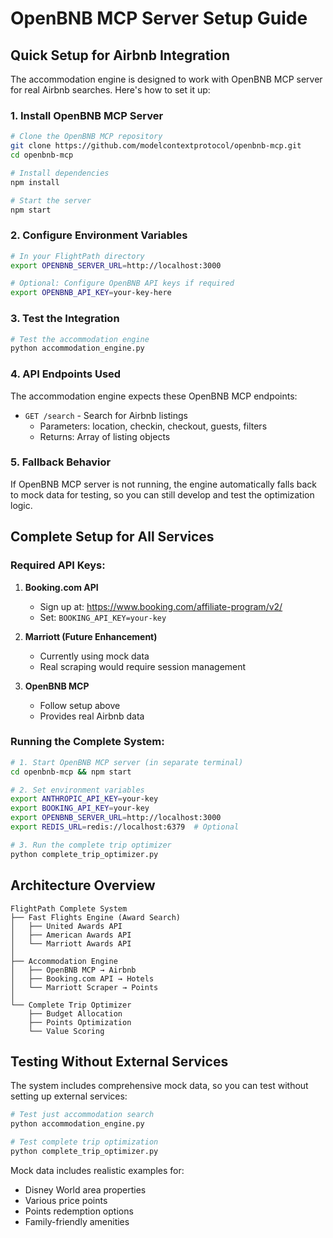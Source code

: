 # OpenBNB MCP Server Setup Guide

## Quick Setup for Airbnb Integration

The accommodation engine is designed to work with OpenBNB MCP server for real Airbnb searches. Here's how to set it up:

### 1. Install OpenBNB MCP Server

```bash
# Clone the OpenBNB MCP repository
git clone https://github.com/modelcontextprotocol/openbnb-mcp.git
cd openbnb-mcp

# Install dependencies
npm install

# Start the server
npm start
```

### 2. Configure Environment Variables

```bash
# In your FlightPath directory
export OPENBNB_SERVER_URL=http://localhost:3000

# Optional: Configure OpenBNB API keys if required
export OPENBNB_API_KEY=your-key-here
```

### 3. Test the Integration

```python
# Test the accommodation engine
python accommodation_engine.py
```

### 4. API Endpoints Used

The accommodation engine expects these OpenBNB MCP endpoints:

- `GET /search` - Search for Airbnb listings
  - Parameters: location, checkin, checkout, guests, filters
  - Returns: Array of listing objects

### 5. Fallback Behavior

If OpenBNB MCP server is not running, the engine automatically falls back to mock data for testing, so you can still develop and test the optimization logic.

## Complete Setup for All Services

### Required API Keys:

1. **Booking.com API**
   - Sign up at: https://www.booking.com/affiliate-program/v2/
   - Set: `BOOKING_API_KEY=your-key`

2. **Marriott (Future Enhancement)**
   - Currently using mock data
   - Real scraping would require session management

3. **OpenBNB MCP**
   - Follow setup above
   - Provides real Airbnb data

### Running the Complete System:

```bash
# 1. Start OpenBNB MCP server (in separate terminal)
cd openbnb-mcp && npm start

# 2. Set environment variables
export ANTHROPIC_API_KEY=your-key
export BOOKING_API_KEY=your-key
export OPENBNB_SERVER_URL=http://localhost:3000
export REDIS_URL=redis://localhost:6379  # Optional

# 3. Run the complete trip optimizer
python complete_trip_optimizer.py
```

## Architecture Overview

```
FlightPath Complete System
├── Fast Flights Engine (Award Search)
│   ├── United Awards API
│   ├── American Awards API  
│   └── Marriott Awards API
│
├── Accommodation Engine
│   ├── OpenBNB MCP → Airbnb
│   ├── Booking.com API → Hotels
│   └── Marriott Scraper → Points
│
└── Complete Trip Optimizer
    ├── Budget Allocation
    ├── Points Optimization
    └── Value Scoring
```

## Testing Without External Services

The system includes comprehensive mock data, so you can test without setting up external services:

```python
# Test just accommodation search
python accommodation_engine.py

# Test complete trip optimization
python complete_trip_optimizer.py
```

Mock data includes realistic examples for:
- Disney World area properties
- Various price points
- Points redemption options
- Family-friendly amenities